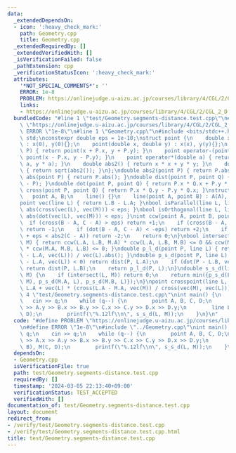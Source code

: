 ```yaml
---
data:
  _extendedDependsOn:
  - icon: ':heavy_check_mark:'
    path: Geometry.cpp
    title: Geometry.cpp
  _extendedRequiredBy: []
  _extendedVerifiedWith: []
  _isVerificationFailed: false
  _pathExtension: cpp
  _verificationStatusIcon: ':heavy_check_mark:'
  attributes:
    '*NOT_SPECIAL_COMMENTS*': ''
    ERROR: 1e-8
    PROBLEM: https://onlinejudge.u-aizu.ac.jp/courses/library/4/CGL/2/CGL_2_D
    links:
    - https://onlinejudge.u-aizu.ac.jp/courses/library/4/CGL/2/CGL_2_D
  bundledCode: "#line 1 \"test/Geometry.segments-distance.test.cpp\"\n#define PROBLEM\
    \ \"https://onlinejudge.u-aizu.ac.jp/courses/library/4/CGL/2/CGL_2_D\"\n#define\
    \ ERROR \"1e-8\"\n#line 1 \"Geometry.cpp\"\n#include <bits/stdc++.h>\nusing namespace\
    \ std;\nconstexpr double eps = 1e-10;\nstruct point {\n    double x, y;\n    point()\
    \ : x(0), y(0){};\n    point(double x, double y) : x(x), y(y){};\n    point operator+(point\
    \ P) { return point(x + P.x, y + P.y); }\n    point operator-(point P) { return\
    \ point(x - P.x, y - P.y); }\n    point operator*(double a) { return point(x *\
    \ a, y * a); }\n    double abs2() { return x * x + y * y; }\n    double abs()\
    \ { return sqrt(abs2()); }\n};\ndouble abs2(point P) { return P.abs2(); }\ndouble\
    \ abs(point P) { return P.abs(); }\ndouble dist(point P, point Q) { return abs(Q\
    \ - P); }\ndouble dot(point P, point Q) { return P.x * Q.x + P.y * Q.y; }\ndouble\
    \ cross(point P, point Q) { return P.x * Q.y - P.y * Q.x; }\nstruct line {\n \
    \   point A, B;\n    line() {}\n    line(point A, point B) : A(A), B(B) {}\n};\n\
    point vec(line L) { return L.B - L.A; }\nbool isParallel(line L, line M) { return\
    \ abs(cross(vec(L), vec(M))) < eps; }\nbool isOrthogonal(line L, line M) { return\
    \ abs(dot(vec(L), vec(M))) < eps; }\nint ccw(point A, point B, point C) {\n  \
    \  if (cross(B - A, C - A) > eps) return +1;\n    if (cross(B - A, C - A) < -eps)\
    \ return -1;\n    if (dot(B - A, C - A) < -eps) return +2;\n    if (abs2(B - A)\
    \ + eps < abs2(C - A)) return -2;\n    return 0;\n}\nbool intersect(line L, line\
    \ M) { return ccw(L.A, L.B, M.A) * ccw(L.A, L.B, M.B) <= 0 && ccw(M.A, M.B, L.A)\
    \ * ccw(M.A, M.B, L.B) <= 0; }\ndouble p_l_d(point P, line L) { return abs(cross(P\
    \ - L.A, vec(L))) / vec(L).abs(); }\ndouble p_s_d(point P, line L) {\n    if (dot(P\
    \ - L.A, vec(L)) < 0) return dist(P, L.A);\n    if (dot(P - L.B, vec(L)) > 0)\
    \ return dist(P, L.B);\n    return p_l_d(P, L);\n}\ndouble s_s_d(line L, line\
    \ M) {\n    if (intersect(L, M)) return 0;\n    return min({p_s_d(L.A, M), p_s_d(L.B,\
    \ M), p_s_d(M.A, L), p_s_d(M.B, L)});\n}\npoint crosspoint(line L, line M) { return\
    \ L.A + vec(L) * (cross(L.A - M.A, vec(M)) / cross(vec(M), vec(L))); }\n#line\
    \ 4 \"test/Geometry.segments-distance.test.cpp\"\nint main() {\n    int q;\n \
    \   cin >> q;\n    while (q--) {\n        point A, B, C, D;\n        cin >> A.x\
    \ >> A.y >> B.x >> B.y >> C.x >> C.y >> D.x >> D.y;\n        line L(A, B), M(C,\
    \ D);\n        printf(\"%.12lf\\n\", s_s_d(L, M));\n    }\n}\n"
  code: "#define PROBLEM \"https://onlinejudge.u-aizu.ac.jp/courses/library/4/CGL/2/CGL_2_D\"\
    \n#define ERROR \"1e-8\"\n#include \"../Geometry.cpp\"\nint main() {\n    int\
    \ q;\n    cin >> q;\n    while (q--) {\n        point A, B, C, D;\n        cin\
    \ >> A.x >> A.y >> B.x >> B.y >> C.x >> C.y >> D.x >> D.y;\n        line L(A,\
    \ B), M(C, D);\n        printf(\"%.12lf\\n\", s_s_d(L, M));\n    }\n}\n"
  dependsOn:
  - Geometry.cpp
  isVerificationFile: true
  path: test/Geometry.segments-distance.test.cpp
  requiredBy: []
  timestamp: '2024-03-05 22:13:40+09:00'
  verificationStatus: TEST_ACCEPTED
  verifiedWith: []
documentation_of: test/Geometry.segments-distance.test.cpp
layout: document
redirect_from:
- /verify/test/Geometry.segments-distance.test.cpp
- /verify/test/Geometry.segments-distance.test.cpp.html
title: test/Geometry.segments-distance.test.cpp
---
```

